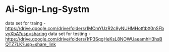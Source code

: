 # Ai-Sign-Lng-Systm
data set for traing - https://drive.google.com/drive/folders/1MCmYUzR2c9yNUHMHotftbX0nSFbvyXbA?usp=sharing
data set for testing - https://drive.google.com/drive/folders/1fP3SqgHeKsL8NOWUaeamhH3hsBQTZ7LK?usp=share_link
